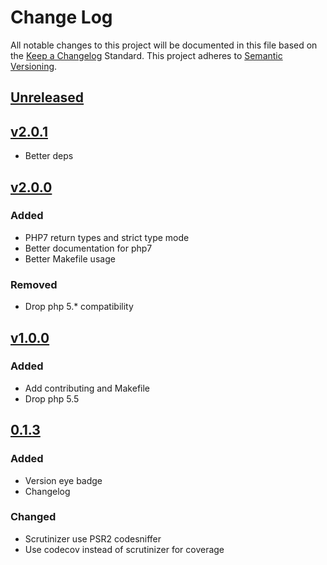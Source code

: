 # Change Log
All notable changes to this project will be documented in this file based on the [Keep a Changelog](http://keepachangelog.com/) Standard.
This project adheres to [Semantic Versioning](http://semver.org/).

## [Unreleased](https://github.com/gbprod/specification/compare/v2.0.1...HEAD)

## [v2.0.1](https://github.com/gbprod/specification/compare/v2.0.0...v2.0.1)
 
 - Better deps

## [v2.0.0](https://github.com/gbprod/specification/compare/v1.0.0...v2.0.0)

### Added
 - PHP7 return types and strict type mode
 - Better documentation for php7
 - Better Makefile usage

### Removed
 - Drop php 5.* compatibility

## [v1.0.0](https://github.com/gbprod/specification/compare/v0.1.3...v1.0.0)

### Added
 - Add contributing and Makefile
 - Drop php 5.5

## [0.1.3](https://github.com/gbprod/specification/compare/v0.1.2...v0.1.3)

### Added
- Version eye badge
- Changelog

### Changed
- Scrutinizer use PSR2 codesniffer
- Use codecov instead of scrutinizer for coverage
